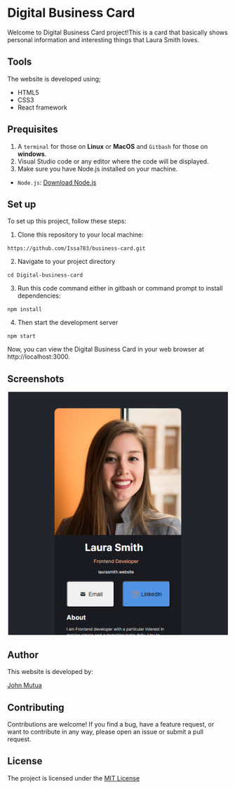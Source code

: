# Digital Business Card
Welcome to Digital Business Card project!This is a card that basically shows personal information and interesting things that Laura Smith loves.
## Tools
The website is developed using;
- HTML5
- CSS3
- React framework
## Prequisites
1. A ``terminal`` for those on **Linux** or **MacOS** and ``Gitbash`` for those on **windows**.
2. Visual Studio code or any editor where the code will be displayed.
3. Make sure you have Node.js installed on your machine.
- ``Node.js``: [Download Node.js](https://nodejs.org/en)
## Set up
To set up this project, follow these steps:
1. Clone this repository to your local machine:
```
https://github.com/Issa783/business-card.git
```
2. Navigate to your project directory
```
cd Digital-business-card
```
3. Run this code command either in gitbash or command prompt to install dependencies:
```
npm install
```
4. Then start the development server
```
npm start
```
Now, you can view the Digital Business Card in your web browser at http://localhost:3000.
## Screenshots
![Digital Business Card](./src/images/smith.PNG)
## Author
This website is developed by:

[John Mutua](https://github.com/Issa783)
## Contributing
Contributions are welcome! If you find a bug, have a feature request, or want to contribute in any way, please open an issue or submit a pull request.
## License
The project is licensed under the [MIT License](https://choosealicense.com/licenses/mit/)







